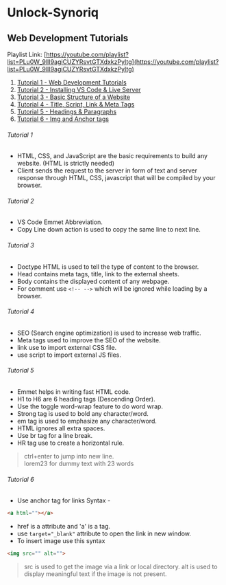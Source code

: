 # Unlock-Synoriq

## Web Development Tutorials
Playlist Link: [https://youtube.com/playlist?list=PLu0W_9lII9agiCUZYRsvtGTXdxkzPyItg](https://youtube.com/playlist?list=PLu0W_9lII9agiCUZYRsvtGTXdxkzPyItg)

1. [Tutorial 1 - Web Development Tutorials](#Tutorial-1)
2. [Tutorial 2 - Installing VS Code & Live Server](#Tutorial-2)
3. [Tutorial 3 - Basic Structure of a Website](#tutorial-3)
4. [Tutorial 4 - Title, Script, Link & Meta Tags](#tutorial-4)
5. [Tutorial 5 - Headings & Paragraphs](#tutorial-5)
6. [Tutorial 6 - Img and Anchor tags](#tutorial-6)

###### Tutorial 1
* HTML, CSS, and JavaScript are the basic requirements to build any website. (HTML is strictly needed)
* Client sends the request to the server in form of text and server response through HTML, CSS, javascript that will be compiled by your browser.
###### Tutorial 2
* VS Code Emmet Abbreviation.
* Copy Line down action is used to copy the same line to next line.
###### Tutorial 3
* Doctype HTML is used to tell the type of content to the browser.
* Head contains meta tags, title, link to the external sheets.
* Body contains the displayed content of any webpage.
* For comment use `<!-- -->` which will be ignored while loading by a browser.
###### Tutorial 4
* SEO (Search engine optimization) is used to increase web traffic.
* Meta tags used to improve the SEO of the website.
* link use to import external CSS file.
* use script to import external JS files.
###### Tutorial 5
* Emmet helps in writing fast HTML code.
* H1 to H6 are 6 heading tags (Descending Order).
* Use the toggle word-wrap feature to do word wrap.
* Strong tag is used to bold any character/word.
* em tag is used to emphasize any character/word.
* HTML ignores all extra spaces.
* Use br tag for a line break.
* HR tag use to create a horizontal rule.
> ctrl+enter to jump into new line.<br>
> lorem23 for dummy text with 23 words<br>
###### Tutorial 6
* Use anchor tag for links Syntax -
```html
<a html=""></a>
```
* href is a attribute and 'a' is a tag.
* use `target="_blank"` attribute to open the link in new window.
* To insert image use this syntax
```html
<img src="" alt="">
```
> src is used to get the image via a link or local directory.
> alt is used to display meaningful text if the image is not present.
